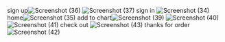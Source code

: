 sign up![Screenshot (36)](https://user-images.githubusercontent.com/68967050/195739312-c41f6a1e-dde4-4f33-94a6-99447061b427.png)
![Screenshot (37)](https://user-images.githubusercontent.com/68967050/195739329-67aa2ff6-d320-400e-86b3-92dde846a827.png)
sign in ![Screenshot (34)](https://user-images.githubusercontent.com/68967050/195739358-a689837f-561a-4128-aab6-b644facb3c6f.png)
home![Screenshot (35)](https://user-images.githubusercontent.com/68967050/195741033-08493be7-fa10-430f-be2b-5a2dcc64449a.png)
add to chart![Screenshot (39)](https://user-images.githubusercontent.com/68967050/195741151-a2e53662-e72f-40fa-908b-e0182734ec73.png)
![Screenshot (40)](https://user-images.githubusercontent.com/68967050/195741170-1013af2b-1901-42ce-9f35-7c0fd82c7a76.png)
![Screenshot (41)](https://user-images.githubusercontent.com/68967050/195741183-0633ee01-119d-4af2-9943-e69dc7e96f4e.png)
check out ![Screenshot (43)](https://user-images.githubusercontent.com/68967050/195742019-142242fa-dbd9-46d7-b22e-8a8893726c9d.png)
thanks for order![Screenshot (42)](https://user-images.githubusercontent.com/68967050/195741735-f28377ee-e1ee-4bc8-ba80-31f7a9f88ac8.png)
